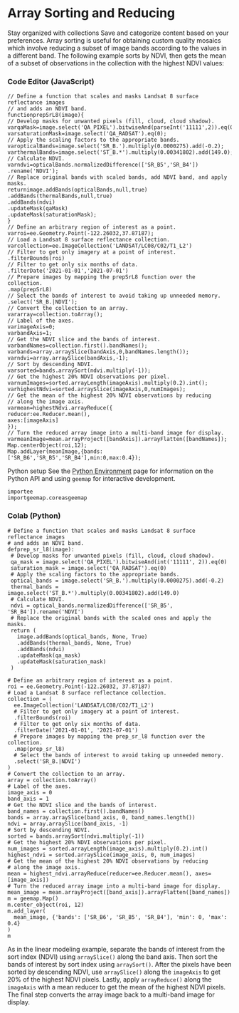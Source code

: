  
#  Array Sorting and Reducing 
Stay organized with collections  Save and categorize content based on your preferences. 
Array sorting is useful for obtaining custom quality mosaics which involve reducing a subset of image bands according to the values in a different band. The following example sorts by NDVI, then gets the mean of a subset of observations in the collection with the highest NDVI values:
### Code Editor (JavaScript)
```
// Define a function that scales and masks Landsat 8 surface reflectance images
// and adds an NDVI band.
functionprepSrL8(image){
// Develop masks for unwanted pixels (fill, cloud, cloud shadow).
varqaMask=image.select('QA_PIXEL').bitwiseAnd(parseInt('11111',2)).eq(0);
varsaturationMask=image.select('QA_RADSAT').eq(0);
// Apply the scaling factors to the appropriate bands.
varopticalBands=image.select('SR_B.').multiply(0.0000275).add(-0.2);
varthermalBands=image.select('ST_B.*').multiply(0.00341802).add(149.0);
// Calculate NDVI.
varndvi=opticalBands.normalizedDifference(['SR_B5','SR_B4'])
.rename('NDVI');
// Replace original bands with scaled bands, add NDVI band, and apply masks.
returnimage.addBands(opticalBands,null,true)
.addBands(thermalBands,null,true)
.addBands(ndvi)
.updateMask(qaMask)
.updateMask(saturationMask);
}
// Define an arbitrary region of interest as a point.
varroi=ee.Geometry.Point(-122.26032,37.87187);
// Load a Landsat 8 surface reflectance collection.
varcollection=ee.ImageCollection('LANDSAT/LC08/C02/T1_L2')
// Filter to get only imagery at a point of interest.
.filterBounds(roi)
// Filter to get only six months of data.
.filterDate('2021-01-01','2021-07-01')
// Prepare images by mapping the prepSrL8 function over the collection.
.map(prepSrL8)
// Select the bands of interest to avoid taking up unneeded memory.
.select('SR_B.|NDVI');
// Convert the collection to an array.
vararray=collection.toArray();
// Label of the axes.
varimageAxis=0;
varbandAxis=1;
// Get the NDVI slice and the bands of interest.
varbandNames=collection.first().bandNames();
varbands=array.arraySlice(bandAxis,0,bandNames.length());
varndvi=array.arraySlice(bandAxis,-1);
// Sort by descending NDVI.
varsorted=bands.arraySort(ndvi.multiply(-1));
// Get the highest 20% NDVI observations per pixel.
varnumImages=sorted.arrayLength(imageAxis).multiply(0.2).int();
varhighestNdvi=sorted.arraySlice(imageAxis,0,numImages);
// Get the mean of the highest 20% NDVI observations by reducing
// along the image axis.
varmean=highestNdvi.arrayReduce({
reducer:ee.Reducer.mean(),
axes:[imageAxis]
});
// Turn the reduced array image into a multi-band image for display.
varmeanImage=mean.arrayProject([bandAxis]).arrayFlatten([bandNames]);
Map.centerObject(roi,12);
Map.addLayer(meanImage,{bands:['SR_B6','SR_B5','SR_B4'],min:0,max:0.4});
```

Python setup
See the [ Python Environment](https://developers.google.com/earth-engine/guides/python_install) page for information on the Python API and using `geemap` for interactive development.
```
importee
importgeemap.coreasgeemap
```

### Colab (Python)
```
# Define a function that scales and masks Landsat 8 surface reflectance images
# and adds an NDVI band.
defprep_sr_l8(image):
 # Develop masks for unwanted pixels (fill, cloud, cloud shadow).
 qa_mask = image.select('QA_PIXEL').bitwiseAnd(int('11111', 2)).eq(0)
 saturation_mask = image.select('QA_RADSAT').eq(0)
 # Apply the scaling factors to the appropriate bands.
 optical_bands = image.select('SR_B.').multiply(0.0000275).add(-0.2)
 thermal_bands = image.select('ST_B.*').multiply(0.00341802).add(149.0)
 # Calculate NDVI.
 ndvi = optical_bands.normalizedDifference(['SR_B5', 'SR_B4']).rename('NDVI')
 # Replace the original bands with the scaled ones and apply the masks.
 return (
   image.addBands(optical_bands, None, True)
   .addBands(thermal_bands, None, True)
   .addBands(ndvi)
   .updateMask(qa_mask)
   .updateMask(saturation_mask)
 )

# Define an arbitrary region of interest as a point.
roi = ee.Geometry.Point(-122.26032, 37.87187)
# Load a Landsat 8 surface reflectance collection.
collection = (
  ee.ImageCollection('LANDSAT/LC08/C02/T1_L2')
  # Filter to get only imagery at a point of interest.
  .filterBounds(roi)
  # Filter to get only six months of data.
  .filterDate('2021-01-01', '2021-07-01')
  # Prepare images by mapping the prep_sr_l8 function over the collection.
  .map(prep_sr_l8)
  # Select the bands of interest to avoid taking up unneeded memory.
  .select('SR_B.|NDVI')
)
# Convert the collection to an array.
array = collection.toArray()
# Label of the axes.
image_axis = 0
band_axis = 1
# Get the NDVI slice and the bands of interest.
band_names = collection.first().bandNames()
bands = array.arraySlice(band_axis, 0, band_names.length())
ndvi = array.arraySlice(band_axis, -1)
# Sort by descending NDVI.
sorted = bands.arraySort(ndvi.multiply(-1))
# Get the highest 20% NDVI observations per pixel.
num_images = sorted.arrayLength(image_axis).multiply(0.2).int()
highest_ndvi = sorted.arraySlice(image_axis, 0, num_images)
# Get the mean of the highest 20% NDVI observations by reducing
# along the image axis.
mean = highest_ndvi.arrayReduce(reducer=ee.Reducer.mean(), axes=[image_axis])
# Turn the reduced array image into a multi-band image for display.
mean_image = mean.arrayProject([band_axis]).arrayFlatten([band_names])
m = geemap.Map()
m.center_object(roi, 12)
m.add_layer(
  mean_image, {'bands': ['SR_B6', 'SR_B5', 'SR_B4'], 'min': 0, 'max': 0.4}
)
m
```

As in the linear modeling example, separate the bands of interest from the sort index (NDVI) using `arraySlice()` along the band axis. Then sort the bands of interest by sort index using `arraySort()`. After the pixels have been sorted by descending NDVI, use `arraySlice()` along the `imageAxis` to get 20% of the highest NDVI pixels. Lastly, apply `arrayReduce()` along the `imageAxis` with a mean reducer to get the mean of the highest NDVI pixels. The final step converts the array image back to a multi-band image for display.
